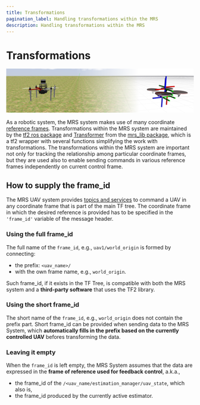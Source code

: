 ```yaml
---
title: Transformations
pagination_label: Handling transformations within the MRS
description: Handling transformations within the MRS
---
```


# Transformations

![](fig/transformations.png)

As a robotic system, the MRS system makes use of many coordinate [reference frames](/docs/api/frames_of_reference).
Transformations within the MRS system are maintained by the [tf2 ros package](http://wiki.ros.org/tf2) and [Transformer](https://ctu-mrs.github.io/mrs_lib/classmrs__lib_1_1Transformer.html) from the [mrs_lib package](https://ctu-mrs.github.io/mrs_lib/), which is a tf2 wrapper with several functions simplifying the work with transformations.
The transformations within the MRS system are important not only for tracking the relationship among particular coordinate frames, but they are used also to enable sending commands in various reference frames independently on current control frame.

## How to supply the frame_id

The MRS UAV system provides [topics and services](uav_ros_api) to command a UAV in any coordinate frame that is part of the main TF tree.
The coordinate frame in which the desired reference is provided has to be specified in the `'frame_id'` variable of the message header.

### Using the full frame_id

The full name of the `frame_id`, e.g., `uav1/world_origin` is formed by connecting:

* the prefix: `<uav_name>/`
* with the own frame name, e.g., `world_origin`.

Such frame_id, if it exists in the TF Tree, is compatible with both the MRS system and a **third-party software** that uses the TF2 library.

### Using the short frame_id

The short name of the `frame_id`, e.g., `world_origin` does not contain the prefix part.
Short frame_id can be provided when sending data to the MRS System, which **automatically fills in the prefix based on the currently controlled UAV** befores transforming the data.

### Leaving it empty

When the `frame_id` is left empty, the MRS System assumes that the data are expressed in the **frame of reference used for feedback control**, a.k.a.,

* the frame_id of the `/<uav_name/estimation_manager/uav_state`, which also is,
* the frame_id produced by the currently active estimator.

